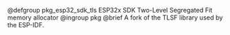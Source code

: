 @defgroup pkg_esp32_sdk_tls	ESP32x SDK Two-Level Segregated Fit memory allocator
@ingroup  pkg
@brief    A fork of the TLSF library used by the ESP-IDF.

